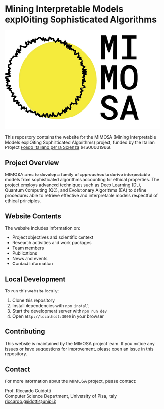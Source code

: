 # Mining Interpretable Models explOiting Sophisticated Algorithms

![MIMOSA Project Logo](assets/img/logo_vert_white_back.jpg)

This repository contains the website for the MIMOSA (Mining Interpretable Models explOiting Sophisticated Algorithms) project, funded by the Italian Project [Fondo Italiano per la Scienza](https://www.mur.gov.it/it/aree-tematiche/ricerca/programmi-di-finanziamento/fis) (FIS00001966).

## Project Overview

MIMOSA aims to develop a family of approaches to derive interpretable models from sophisticated algorithms accounting for ethical properties. The project employs advanced techniques such as Deep Learning (DL), Quantum Computing (QC), and Evolutionary Algorithms (EA) to define procedures able to retrieve effective and interpretable models respectful of ethical principles.

## Website Contents

The website includes information on:

- Project objectives and scientific context
- Research activities and work packages
- Team members 
- Publications 
- News and events
- Contact information

## Local Development

To run this website locally:

1. Clone this repository
2. Install dependencies with `npm install`
3. Start the development server with `npm run dev`
4. Open `http://localhost:3000` in your browser

## Contributing

This website is maintained by the MIMOSA project team. If you notice any issues or have suggestions for improvement, please open an issue in this repository.

## Contact
For more information about the MIMOSA project, please contact:

Prof. Riccardo Guidotti  
Computer Science Department, 
University of Pisa, Italy  
[riccardo.guidotti@unipi.it](mailto:riccardo.guidotti@unipi.it)
